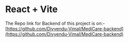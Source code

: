 # React + Vite
The Repo link for Backend of this project is on:- 
[https://github.com/Divyendu-Vimal/MediCare-backend](https://github.com/Divyendu-Vimal/MediCare-backend)
